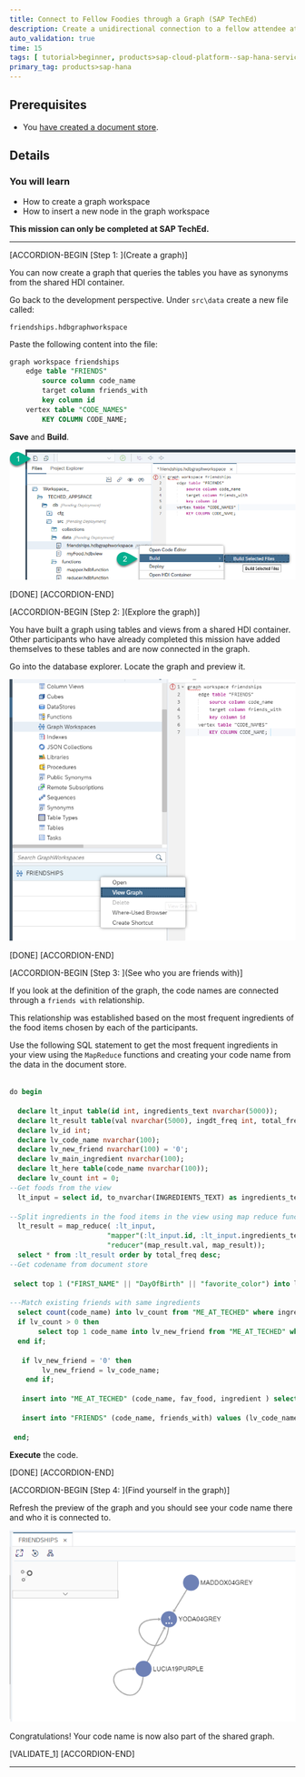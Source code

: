 ```yaml
---
title: Connect to Fellow Foodies through a Graph (SAP TechEd)
description: Create a unidirectional connection to a fellow attendee at SAP TechEd based on ingredients of your favorite food.
auto_validation: true
time: 15
tags: [ tutorial>beginner, products>sap-cloud-platform--sap-hana-service, products>sap-web-ide]
primary_tag: products>sap-hana
---
```


## Prerequisites
 - You [have created a document store](hana-advanced-analytics-teched-4).

## Details
### You will learn
  - How to create a graph workspace
  - How to insert a new node in the graph workspace

  **This mission can only be completed at SAP TechEd.**

---

[ACCORDION-BEGIN [Step 1: ](Create a graph)]

You can now create a graph that queries the tables you have as synonyms from the shared HDI container.

Go back to the development perspective. Under `src\data` create a new file called:

```Text
friendships.hdbgraphworkspace
```

Paste the following content into the file:

```SQL
graph workspace friendships
	edge table "FRIENDS"
		source column code_name
		target column friends_with
		key column id
	vertex table "CODE_NAMES"
		KEY COLUMN CODE_NAME;
```

**Save** and **Build**.

![Create Graph](1.png)

[DONE]
[ACCORDION-END]

[ACCORDION-BEGIN [Step 2: ](Explore the graph)]

You have built a graph using tables and views from a shared HDI container. Other participants who have already completed this mission have added themselves to these tables and are now connected in the graph.

Go into the database explorer. Locate the graph and preview it.

![View Graph](2.png)

[DONE]
[ACCORDION-END]


[ACCORDION-BEGIN [Step 3: ](See who you are friends with)]

If you look at the definition of the graph, the code names are connected through a `friends with` relationship.

This relationship was established based on the most frequent ingredients of the food items chosen by each of the participants.

Use the following SQL statement to get the most frequent ingredients in your view using the `MapReduce` functions and creating your code name from the data in the document store.

```SQL

do begin

  declare lt_input table(id int, ingredients_text nvarchar(5000));
  declare lt_result table(val nvarchar(5000), ingdt_freq int, total_freq int );
  declare lv_id int;
  declare lv_code_name nvarchar(100);
  declare lv_new_friend nvarchar(100) = '0';
  declare lv_main_ingredient nvarchar(100);
  declare lt_here table(code_name nvarchar(100));
  declare lv_count int = 0;
--Get foods from the view
  lt_input = select id, to_nvarchar(INGREDIENTS_TEXT) as ingredients_text from "myFood";

--Split ingredients in the food items in the view using map reduce functions
  lt_result = map_reduce( :lt_input,
  						"mapper"(:lt_input.id, :lt_input.ingredients_text) group by val as map_result,
  						"reducer"(map_result.val, map_result));
  select * from :lt_result order by total_freq desc;
--Get codename from document store

 select top 1 ("FIRST_NAME" || "DayOfBirth" || "favorite_color") into lv_code_name from DOCSTORE where first_name = '<<ENTER YOUR FIRST_NAME HERE>>' "DayOfBirth" = '<<ENTER DAY OF BIRTH HERE>>';

---Match existing friends with same ingredients
  select count(code_name) into lv_count from "ME_AT_TECHED" where ingredient in (select val from :lt_result);
  if lv_count > 0 then
	   select top 1 code_name into lv_new_friend from "ME_AT_TECHED" where ingredient in (select val from :lt_result) group by code_name;
  end if;

   if lv_new_friend = '0' then
		lv_new_friend = lv_code_name;
	end if;

   insert into "ME_AT_TECHED" (code_name, fav_food, ingredient ) select :lv_code_name,  :lv_id, val from :lt_result ;

   insert into "FRIENDS" (code_name, friends_with) values (lv_code_name, lv_new_friend);

 end;

```

**Execute** the code.

[DONE]
[ACCORDION-END]

[ACCORDION-BEGIN [Step 4: ](Find yourself in the graph)]

Refresh the preview of the graph and you should see your code name there and who it is connected to.

![View Graph](3.png)

Congratulations! Your code name is now also part of the shared graph.

[VALIDATE_1]
[ACCORDION-END]

---
